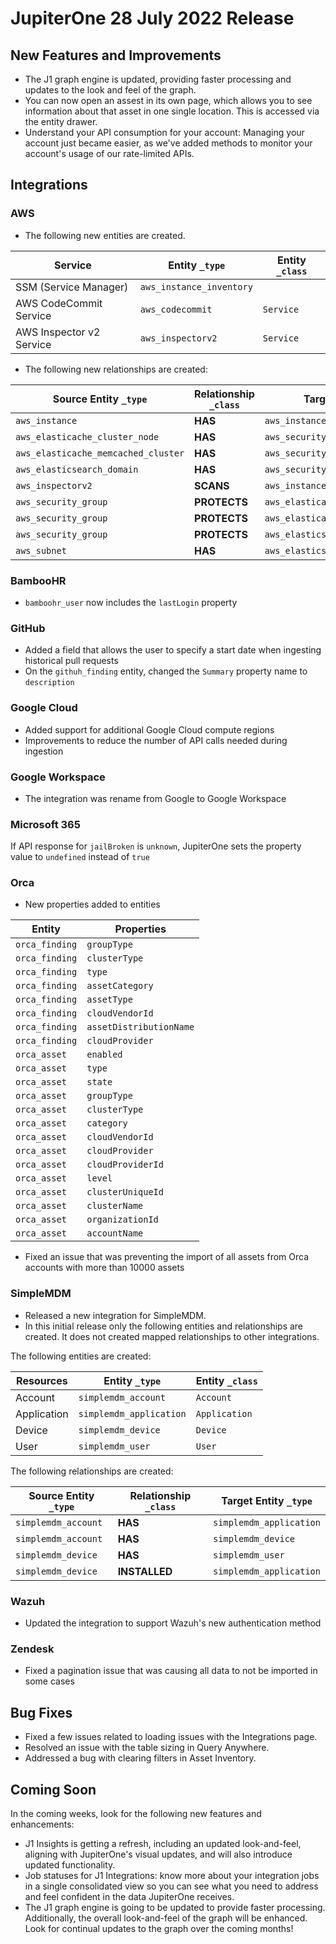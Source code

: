 # JupiterOne 28 July 2022 Release

## New Features and Improvements
-  The J1 graph engine is updated, providing faster processing and updates to the look and feel of the graph.
-  You can now open an assest in its own page, which allows you to see information about that asset in one single location. This is accessed via the entity drawer. 
-  Understand your API consumption for your account: Managing your account just became easier, as we've added methods to monitor your account's usage of our rate-limited APIs. 


## Integrations

### AWS
- The following new entities are created.

| Service                  | Entity `_type`            | Entity `_class` |
| ------------------------ | ------------------------- | --------------- |
| SSM (Service Manager)    | `aws_instance_inventory`  |                 |
| AWS CodeCommit Service   | `aws_codecommit`          | `Service`       |
| AWS Inspector v2 Service | `aws_inspectorv2`         | `Service`       |

- The following new relationships are created:

| Source Entity `_type`               | Relationship `_class` | Target Entity `_type`               |
| ----------------------------------- | --------------------- | ----------------------------------- |
| `aws_instance`                      | **HAS**               | `aws_instance_inventory`            |
| `aws_elasticache_cluster_node`      | **HAS**               | `aws_security_group`                |
| `aws_elasticache_memcached_cluster` | **HAS**               | `aws_security_group`                |
| `aws_elasticsearch_domain`          | **HAS**               | `aws_security_group`                |
| `aws_inspectorv2`                   | **SCANS**             | `aws_instance`                      |
| `aws_security_group`                | **PROTECTS**          | `aws_elasticache_cluster_node`      |
| `aws_security_group`                | **PROTECTS**          | `aws_elasticache_memcached_cluster` |
| `aws_security_group`                | **PROTECTS**          | `aws_elasticsearch_domain`          |
| `aws_subnet`                        | **HAS**               | `aws_elasticsearch_domain`          |

### BambooHR
- `bamboohr_user` now includes the `lastLogin` property

### GitHub
- Added a field that allows the user to specify a start date when ingesting historical pull requests
- On the `githuh_finding` entity, changed the `Summary` property name to `description`

### Google Cloud
- Added support for additional Google Cloud compute regions
- Improvements to reduce the number of API calls needed during ingestion

### Google Workspace
- The integration was rename from Google to Google Workspace

### Microsoft 365
If API response for `jailBroken` is `unknown`, JupiterOne sets the property value to `undefined` instead of `true`

### Orca
- New properties added to entities

| Entity         | Properties              |
| -------------- | ----------------------- |
| `orca_finding` | `groupType`             |
| `orca_finding` | `clusterType`           |
| `orca_finding` | `type`                  |
| `orca_finding` | `assetCategory`         |
| `orca_finding` | `assetType`             |
| `orca_finding` | `cloudVendorId`         |
| `orca_finding` | `assetDistributionName` |
| `orca_finding` | `cloudProvider`         |
| `orca_asset`   | `enabled`               |
| `orca_asset`   | `type`                  |
| `orca_asset`   | `state`                 |
| `orca_asset`   | `groupType`             |
| `orca_asset`   | `clusterType`           |
| `orca_asset`   | `category`              |
| `orca_asset`   | `cloudVendorId`         |
| `orca_asset`   | `cloudProvider`         |
| `orca_asset`   | `cloudProviderId`       |
| `orca_asset`   | `level`                 |
| `orca_asset`   | `clusterUniqueId`       |
| `orca_asset`   | `clusterName`           |
| `orca_asset`   | `organizationId`        |
| `orca_asset`   | `accountName`           |

- Fixed an issue that was preventing the import of all assets from Orca accounts with more than 10000 assets

### SimpleMDM
- Released a new integration for SimpleMDM.
- In this initial release only the following entities and relationships are created.  It does not created mapped relationships to other integrations.

The following entities are created:

| Resources   | Entity `_type`          | Entity `_class` |
| ----------- | ----------------------- | --------------- |
| Account     | `simplemdm_account`     | `Account`       |
| Application | `simplemdm_application` | `Application`   |
| Device      | `simplemdm_device`      | `Device`        |
| User        | `simplemdm_user`        | `User`          |

The following relationships are created:

| Source Entity `_type` | Relationship `_class` | Target Entity `_type`   |
| --------------------- | --------------------- | ----------------------- |
| `simplemdm_account`   | **HAS**               | `simplemdm_application` |
| `simplemdm_account`   | **HAS**               | `simplemdm_device`      |
| `simplemdm_device`    | **HAS**               | `simplemdm_user`        |
| `simplemdm_device`    | **INSTALLED**         | `simplemdm_application` |

### Wazuh
- Updated the integration to support Wazuh's new authentication method

### Zendesk
- Fixed a pagination issue that was causing all data to not be imported in some cases

## Bug Fixes
-  Fixed a few issues related to loading issues with the Integrations page. 
-  Resolved an issue with the table sizing in Query Anywhere. 
-  Addressed a bug with clearing filters in Asset Inventory.

## Coming Soon

In the coming weeks, look for the following new features and enhancements:

- J1 Insights is getting a refresh, including an updated look-and-feel, aligning with JupiterOne's visual updates, and will also introduce updated functionality.
- Job statuses for J1 Integrations: know more about your integration jobs in a single consolidated view so you can see what you need to address and feel confident in the data JupiterOne receives.
- The J1 graph engine is going to be updated to provide faster processing. Additionally, the overall look-and-feel of the graph will be enhanced. Look for continual updates to the graph over the coming months!  

